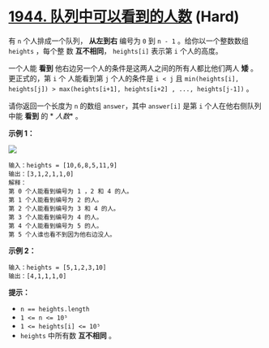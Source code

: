 # [1944. 队列中可以看到的人数][link] (Hard)

[link]: https://leetcode.cn/problems/number-of-visible-people-in-a-queue/

有 `n` 个人排成一个队列， **从左到右** 编号为 `0` 到 `n - 1` 。给你以一个整数数组 `heights` ，每个整
数 **互不相同**， `heights[i]` 表示第 `i` 个人的高度。

一个人能 **看到** 他右边另一个人的条件是这两人之间的所有人都比他们两人 **矮** 。更正式的，第 `i` 个
人能看到第 `j` 个人的条件是 `i < j` 且 `min(heights[i], heights[j]) > max(heights[i+1], heights[i+2]
, ..., heights[j-1])` 。

请你返回一个长度为 `n` 的数组 `answer`，其中 `answer[i]` 是第 `i` 个人在他右侧队列中能 **看到** 的 *
*人数** 。

**示例 1：**

![](https://assets.leetcode.com/uploads/2021/05/29/queue-plane.jpg)

```
输入：heights = [10,6,8,5,11,9]
输出：[3,1,2,1,1,0]
解释：
第 0 个人能看到编号为 1 ，2 和 4 的人。
第 1 个人能看到编号为 2 的人。
第 2 个人能看到编号为 3 和 4 的人。
第 3 个人能看到编号为 4 的人。
第 4 个人能看到编号为 5 的人。
第 5 个人谁也看不到因为他右边没人。

```

**示例 2：**

```
输入：heights = [5,1,2,3,10]
输出：[4,1,1,1,0]

```

**提示：**

- `n == heights.length`
- `1 <= n <= 10⁵`
- `1 <= heights[i] <= 10⁵`
- `heights` 中所有数 **互不相同** 。
